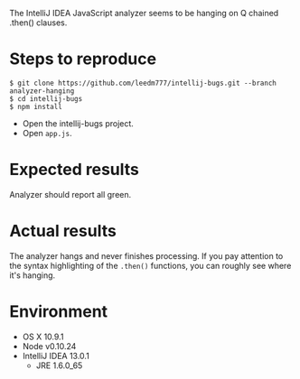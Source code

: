 The IntelliJ IDEA JavaScript analyzer seems to be hanging on Q chained
.then() clauses.

# Steps to reproduce

```
$ git clone https://github.com/leedm777/intellij-bugs.git --branch analyzer-hanging
$ cd intellij-bugs
$ npm install
```

* Open the intellij-bugs project.
* Open `app.js`.

# Expected results

Analyzer should report all green.

# Actual results

The analyzer hangs and never finishes processing. If you pay attention
to the syntax highlighting of the `.then()` functions, you can roughly
see where it's hanging.

# Environment

 * OS X 10.9.1
 * Node v0.10.24
 * IntelliJ IDEA 13.0.1
   * JRE 1.6.0_65
